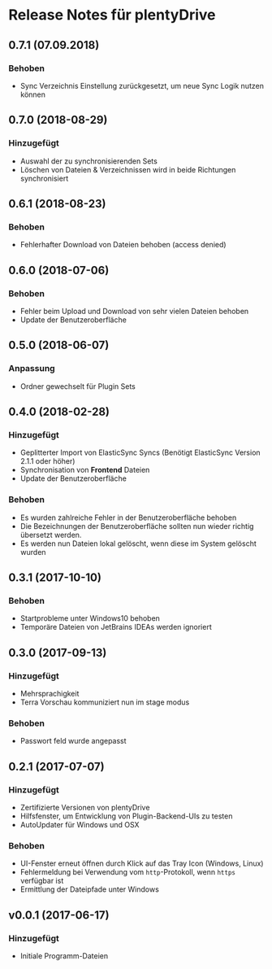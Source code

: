 # Release Notes für plentyDrive

## 0.7.1 (07.09.2018)

### Behoben

- Sync Verzeichnis Einstellung zurückgesetzt, um neue Sync Logik nutzen können

## 0.7.0 (2018-08-29)

### Hinzugefügt

- Auswahl der zu synchronisierenden Sets
- Löschen von Dateien & Verzeichnissen wird in beide Richtungen synchronisiert

## 0.6.1 (2018-08-23)

### Behoben

- Fehlerhafter Download von Dateien behoben (access denied)

## 0.6.0 (2018-07-06)

### Behoben

- Fehler beim Upload und Download von sehr vielen Dateien behoben
- Update der Benutzeroberfläche

## 0.5.0 (2018-06-07)

### Anpassung

- Ordner gewechselt für Plugin Sets

## 0.4.0 (2018-02-28)

### Hinzugefügt

- Geplitterter Import von ElasticSync Syncs (Benötigt ElasticSync Version 2.1.1 oder höher)
- Synchronisation von **Frontend** Dateien
- Update der Benutzeroberfläche

### Behoben

- Es wurden zahlreiche Fehler in der Benutzeroberfläche behoben
- Die Bezeichnungen der Benutzeroberfläche sollten nun wieder richtig übersetzt werden.
- Es werden nun Dateien lokal gelöscht, wenn diese im System gelöscht wurden

## 0.3.1 (2017-10-10)

### Behoben

- Startprobleme unter Windows10 behoben
- Temporäre Dateien von JetBrains IDEAs werden ignoriert

## 0.3.0 (2017-09-13)

### Hinzugefügt

- Mehrsprachigkeit
- Terra Vorschau kommuniziert nun im stage modus

### Behoben

- Passwort feld wurde angepasst

## 0.2.1 (2017-07-07)

### Hinzugefügt

- Zertifizierte Versionen von plentyDrive
- Hilfsfenster, um Entwicklung von Plugin-Backend-UIs zu testen
- AutoUpdater für Windows und OSX

### Behoben

- UI-Fenster erneut öffnen durch Klick auf das Tray Icon (Windows, Linux)
- Fehlermeldung bei Verwendung vom `http`-Protokoll, wenn `https` verfügbar ist
- Ermittlung der Dateipfade unter Windows

## v0.0.1 (2017-06-17)

### Hinzugefügt

- Initiale Programm-Dateien
